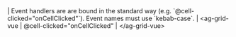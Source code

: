 <framework-specific-section frameworks="vue">
| Event handlers are are bound in the standard way (e.g. `@cell-clicked="onCellClicked"`). Event names must use `kebab-case`.
</framework-specific-section>

<framework-specific-section frameworks="vue">
<snippet transform={false} language="jsx">
| &lt;ag-grid-vue
|    @cell-clicked="onCellClicked"
| &lt;/ag-grid-vue>
</snippet>
</framework-specific-section>